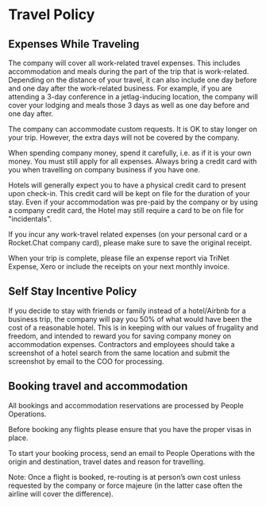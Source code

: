 # Travel Policy

## Expenses While Traveling

The company will cover all work-related travel expenses. This includes accommodation and meals during the part of the trip that is work-related. Depending on the distance of your travel, it can also include one day before and one day after the work-related business. For example, if you are attending a 3-day conference in a jetlag-inducing location, the company will cover your lodging and meals those 3 days as well as one day before and one day after.

The company can accommodate custom requests. It is OK to stay longer on your trip. However, the extra days will not be covered by the company.

When spending company money, spend it carefully, i.e. as if it is your own money. You must still apply for all expenses. Always bring a credit card with you when travelling on company business if you have one.

Hotels will generally expect you to have a physical credit card to present upon check-in. This credit card will be kept on file for the duration of your stay. Even if your accommodation was pre-paid by the company or by using a company credit card, the Hotel may still require a card to be on file for "incidentals".

If you incur any work-travel related expenses \(on your personal card or a Rocket.Chat company card\), please make sure to save the original receipt.

When your trip is complete, please file an expense report via TriNet Expense, Xero or include the receipts on your next monthly invoice.

## Self Stay Incentive Policy

If you decide to stay with friends or family instead of a hotel/Airbnb for a business trip, the company will pay you 50% of what would have been the cost of a reasonable hotel. This is in keeping with our values of frugality and freedom, and intended to reward you for saving company money on accommodation expenses. Contractors and employees should take a screenshot of a hotel search from the same location and submit the screenshot by email to the COO for processing.

## Booking travel and accommodation

All bookings and accommodation reservations are processed by People Operations.

Before booking any flights please ensure that you have the proper visas in place.

To start your booking process, send an email to People Operations with the origin and destination, travel dates and reason for travelling.

Note: Once a flight is booked, re-routing is at person’s own cost unless requested by the company or force majeure \(in the latter case often the airline will cover the difference\).

